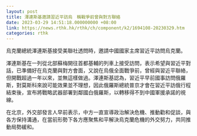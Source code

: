 ```yaml
---
layout: post
title: 澤連斯基邀請習近平訪烏　稱戰爭前曾與對方聯絡
date: 2023-03-29 14:51:18.000000000 +08:00
link: https://news.rthk.hk/rthk/ch/component/k2/1694108-20230329.htm
categories: rthk
---
```


烏克蘭總統澤連斯基接受美聯社透問時，邀請中國國家主席習近平訪問烏克蘭。

澤連斯基在一列從北部蘇梅開往首都基輔的列車上接受訪問，表示希望與習近平對話，已準備好在烏克蘭與對方會面，又說在烏俄全面戰爭前，曾經與習近平聯絡，但開戰超過一年以來，並無這樣做過。澤連斯基認為，習近平早前國事訪問俄羅斯，對莫斯科來說可能效果並不理想，因此俄羅斯總統普京才會在習近平訪俄行程結束後，宣布將戰略武器部署到鄰國白俄羅斯，以轉移得不到中國軍援承諾的視線。

在北京，外交部發言人早前表示，中方一直宣導政治解決危機、推動勸和促談，與各方保持溝通，在當前形勢下各方應聚焦和平解決烏克蘭危機的外交努力，共同推動局勢緩和。
